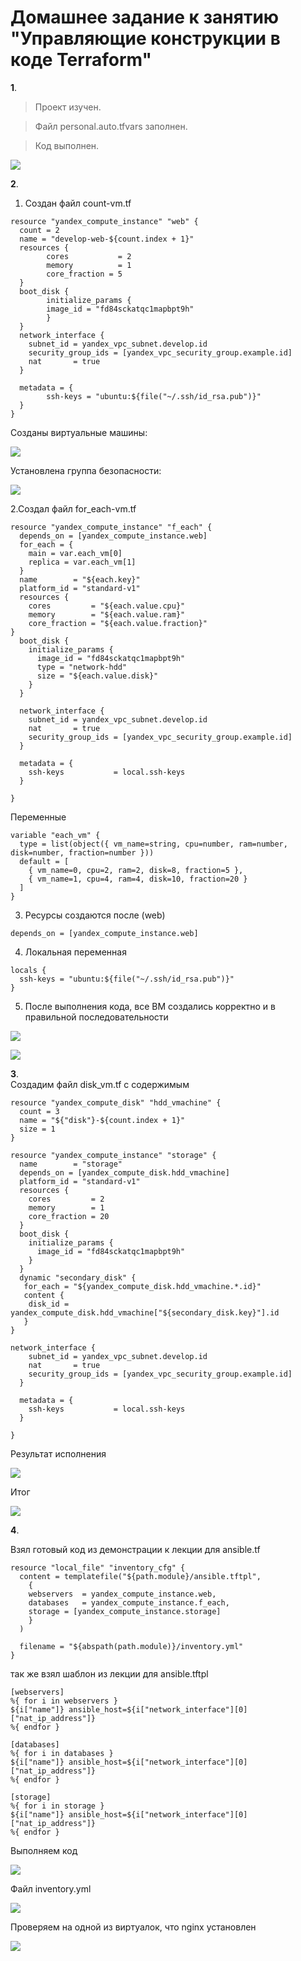 # Домашнее задание к занятию "Управляющие конструкции в коде Terraform"
**1**.
> Проект изучен.

> Файл personal.auto.tfvars заполнен.

>Код выполнен.

![](https://github.com/lukoshkovve/NetologyDevOps/blob/main/3TF/foto/1.JPG)

**2**.	

1. Создан файл count-vm.tf
```
resource "yandex_compute_instance" "web" {
  count = 2
  name = "develop-web-${count.index + 1}"
  resources {
        cores           = 2
        memory          = 1
        core_fraction = 5
  }
  boot_disk {
        initialize_params {
        image_id = "fd84sckatqc1mapbpt9h"
        }
  }
  network_interface {
    subnet_id = yandex_vpc_subnet.develop.id
    security_group_ids = [yandex_vpc_security_group.example.id]
    nat       = true
  }  
  
  metadata = {
        ssh-keys = "ubuntu:${file("~/.ssh/id_rsa.pub")}"
  }
}
```
Созданы виртуальные машины:

![](https://github.com/lukoshkovve/NetologyDevOps/blob/main/3TF/foto/2.JPG)

Установлена группа безопасности:

![](https://github.com/lukoshkovve/NetologyDevOps/blob/main/3TF/foto/3.JPG)

2.Создал файл for_each-vm.tf
```
resource "yandex_compute_instance" "f_each" {
  depends_on = [yandex_compute_instance.web]
  for_each = {
    main = var.each_vm[0]
    replica = var.each_vm[1]
  }
  name        = "${each.key}"
  platform_id = "standard-v1"
  resources {
    cores         = "${each.value.cpu}"
    memory        = "${each.value.ram}"
    core_fraction = "${each.value.fraction}"  
}
  boot_disk {
    initialize_params {
      image_id = "fd84sckatqc1mapbpt9h"
      type = "network-hdd"
      size = "${each.value.disk}"
    }
  }

  network_interface {
    subnet_id = yandex_vpc_subnet.develop.id
    nat       = true
    security_group_ids = [yandex_vpc_security_group.example.id]
  }

  metadata = {
    ssh-keys           = local.ssh-keys
  }

}

```
Переменные
```
variable "each_vm" {
  type = list(object({ vm_name=string, cpu=number, ram=number, disk=number, fraction=number }))
  default = [
    { vm_name=0, cpu=2, ram=2, disk=8, fraction=5 },
    { vm_name=1, cpu=4, ram=4, disk=10, fraction=20 }
  ]
}
```
3. Ресурсы создаются после (web)
```
depends_on = [yandex_compute_instance.web]
```
4. Локальная переменная
```
locals {
  ssh-keys = "ubuntu:${file("~/.ssh/id_rsa.pub")}"
}
```
5. После выполнения кода, все ВМ создались корректно и в правильной последовательности

![](https://github.com/lukoshkovve/NetologyDevOps/blob/main/3TF/foto/4.JPG)

![](https://github.com/lukoshkovve/NetologyDevOps/blob/main/3TF/foto/5.JPG)

**3**.	
Создадим файл disk_vm.tf с содержимым
```
resource "yandex_compute_disk" "hdd_vmachine" {
  count = 3
  name = "${"disk"}-${count.index + 1}"
  size = 1
}

resource "yandex_compute_instance" "storage" {
  name        = "storage"
  depends_on = [yandex_compute_disk.hdd_vmachine]
  platform_id = "standard-v1"
  resources {
    cores         = 2
    memory        = 1
    core_fraction = 20
  }
  boot_disk {
    initialize_params {
      image_id = "fd84sckatqc1mapbpt9h"
    }
  }
  dynamic "secondary_disk" {
   for_each = "${yandex_compute_disk.hdd_vmachine.*.id}"
   content {
 	disk_id = yandex_compute_disk.hdd_vmachine["${secondary_disk.key}"].id
   }
}

network_interface {
    subnet_id = yandex_vpc_subnet.develop.id
    nat       = true
    security_group_ids = [yandex_vpc_security_group.example.id]
  }

  metadata = {
    ssh-keys           = local.ssh-keys
  }

}
```
Результат исполнения

![](https://github.com/lukoshkovve/NetologyDevOps/blob/main/3TF/foto/6.JPG)

Итог

![](https://github.com/lukoshkovve/NetologyDevOps/blob/main/3TF/foto/7.JPG)


**4**.	

Взял готовый код из демонстрации к лекции для ansible.tf
```
resource "local_file" "inventory_cfg" {
  content = templatefile("${path.module}/ansible.tftpl",
	{
  	webservers	= yandex_compute_instance.web,
  	databases   = yandex_compute_instance.f_each,
  	storage = [yandex_compute_instance.storage]
	}
  )

  filename = "${abspath(path.module)}/inventory.yml"
}
```
так же взял шаблон из лекции для  ansible.tftpl

```
[webservers]
%{ for i in webservers }
${i["name"]} ansible_host=${i["network_interface"][0]["nat_ip_address"]}
%{ endfor }

[databases]
%{ for i in databases }
${i["name"]} ansible_host=${i["network_interface"][0]["nat_ip_address"]}
%{ endfor }

[storage]
%{ for i in storage }
${i["name"]} ansible_host=${i["network_interface"][0]["nat_ip_address"]}
%{ endfor }
```
 Выполняем код
 
 ![](https://github.com/lukoshkovve/NetologyDevOps/blob/main/3TF/foto/8.JPG)

 Файл inventory.yml
 
![](https://github.com/lukoshkovve/NetologyDevOps/blob/main/3TF/foto/9.JPG)

Проверяем на одной из виртуалок, что nginx установлен

![](https://github.com/lukoshkovve/NetologyDevOps/blob/main/3TF/foto/10.JPG)
